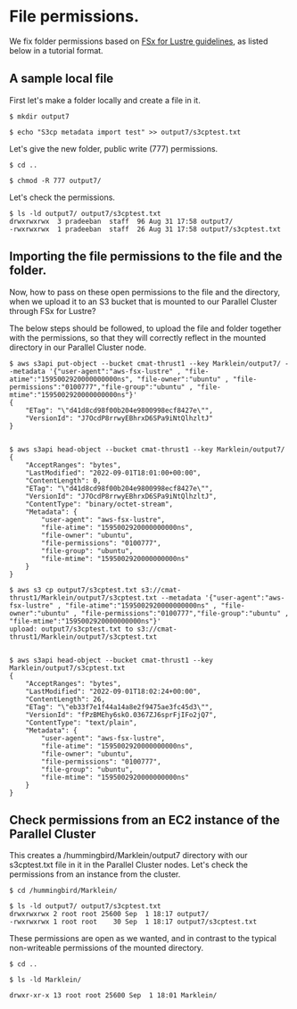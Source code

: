 # File permissions.

We fix folder permissions based on [FSx for Lustre guidelines](https://docs.aws.amazon.com/fsx/latest/LustreGuide/attach-s3-posix-permissions.html), as listed below in a tutorial format.

## A sample local file
First let's make a folder locally and create a file in it.

````
$ mkdir output7

$ echo "S3cp metadata import test" >> output7/s3cptest.txt

````

Let's give the new folder, public write (777) permissions.

````
$ cd ..

$ chmod -R 777 output7/
````

Let's check the permissions.
````
$ ls -ld output7/ output7/s3cptest.txt
drwxrwxrwx  3 pradeeban  staff  96 Aug 31 17:58 output7/
-rwxrwxrwx  1 pradeeban  staff  26 Aug 31 17:58 output7/s3cptest.txt
````

## Importing the file permissions to the file and the folder.

Now, how to pass on these open permissions to the file and the directory, when we upload it to an S3 bucket that is mounted to our Parallel Cluster through FSx for Lustre?

The below steps should be followed, to upload the file and folder together with the permissions, so that they will correctly reflect in the mounted directory in our Parallel Cluster node.

````
$ aws s3api put-object --bucket cmat-thrust1 --key Marklein/output7/ --metadata '{"user-agent":"aws-fsx-lustre" , "file-atime":"1595002920000000000ns", "file-owner":"ubuntu" , "file-permissions":"0100777","file-group":"ubuntu" , "file-mtime":"1595002920000000000ns"}'
{
    "ETag": "\"d41d8cd98f00b204e9800998ecf8427e\"",
    "VersionId": "J7OcdP8rrwyEBhrxD6SPa9iNtQlhzltJ"
}


$ aws s3api head-object --bucket cmat-thrust1 --key Marklein/output7/
{
    "AcceptRanges": "bytes",
    "LastModified": "2022-09-01T18:01:00+00:00",
    "ContentLength": 0,
    "ETag": "\"d41d8cd98f00b204e9800998ecf8427e\"",
    "VersionId": "J7OcdP8rrwyEBhrxD6SPa9iNtQlhzltJ",
    "ContentType": "binary/octet-stream",
    "Metadata": {
        "user-agent": "aws-fsx-lustre",
        "file-atime": "1595002920000000000ns",
        "file-owner": "ubuntu",
        "file-permissions": "0100777",
        "file-group": "ubuntu",
        "file-mtime": "1595002920000000000ns"
    }
}

$ aws s3 cp output7/s3cptest.txt s3://cmat-thrust1/Marklein/output7/s3cptest.txt --metadata '{"user-agent":"aws-fsx-lustre" , "file-atime":"1595002920000000000ns" , "file-owner":"ubuntu" , "file-permissions":"0100777","file-group":"ubuntu" , "file-mtime":"1595002920000000000ns"}'
upload: output7/s3cptest.txt to s3://cmat-thrust1/Marklein/output7/s3cptest.txt


$ aws s3api head-object --bucket cmat-thrust1 --key Marklein/output7/s3cptest.txt
{
    "AcceptRanges": "bytes",
    "LastModified": "2022-09-01T18:02:24+00:00",
    "ContentLength": 26,
    "ETag": "\"eb33f7e1f44a14a8e2f9475ae3fc45d3\"",
    "VersionId": "fPzBMEhy6skO.0367ZJ6sprFjIFo2jQ7",
    "ContentType": "text/plain",
    "Metadata": {
        "user-agent": "aws-fsx-lustre",
        "file-atime": "1595002920000000000ns",
        "file-owner": "ubuntu",
        "file-permissions": "0100777",
        "file-group": "ubuntu",
        "file-mtime": "1595002920000000000ns"
    }
}
````

## Check permissions from an EC2 instance of the Parallel Cluster
This creates a /hummingbird/Marklein/output7 directory with our s3cptest.txt file in it in the Parallel Cluster nodes. Let's check the permissions from an instance from the cluster.
````
$ cd /hummingbird/Marklein/

$ ls -ld output7/ output7/s3cptest.txt
drwxrwxrwx 2 root root 25600 Sep  1 18:17 output7/
-rwxrwxrwx 1 root root    30 Sep  1 18:17 output7/s3cptest.txt
````

These permissions are open as we wanted, and in contrast to the typical non-writeable permissions of the mounted directory.
````
$ cd ..

$ ls -ld Marklein/

drwxr-xr-x 13 root root 25600 Sep  1 18:01 Marklein/
````

